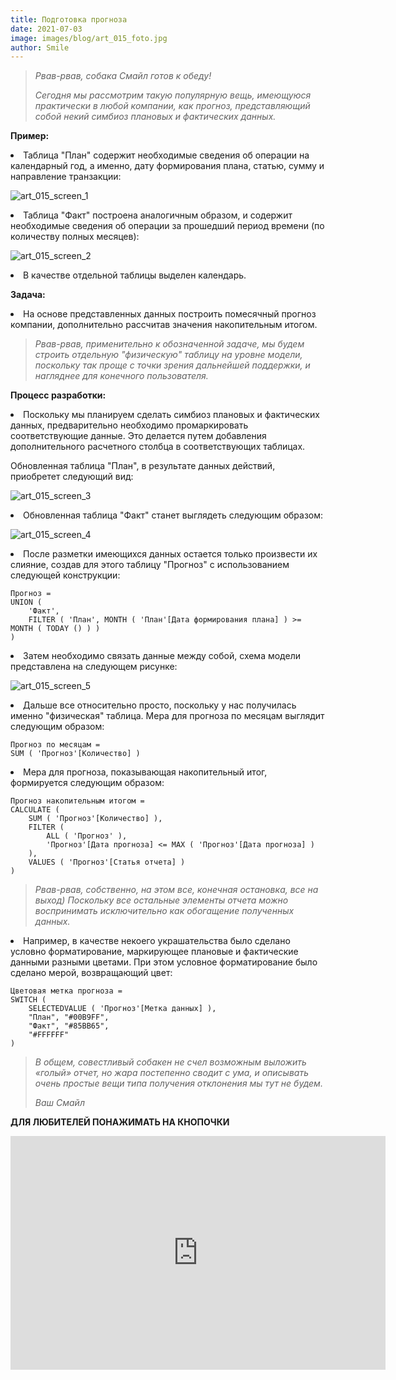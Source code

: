 ```yaml
---
title: Подготовка прогноза
date: 2021-07-03
image: images/blog/art_015_foto.jpg
author: Smile
---
```


> *Рвав-рвав, собака Смайл готов к обеду!*
>
> *Сегодня мы рассмотрим такую популярную вещь, имеющуюся практически в любой компании, как прогноз, представляющий собой некий симбиоз плановых и фактических данных.*


**Пример:**

**<li>** Таблица "План" содержит необходимые сведения об операции на календарный год, а именно, дату формирования плана, статью, сумму и направление транзакции:

![art_015_screen_1](https://kkadikin.ru/images/blog/art_015_screen_1.jpg)

**<li>** Таблица "Факт" построена аналогичным образом, и содержит необходимые сведения об операции за прошедший период времени (по количеству полных месяцев):

![art_015_screen_2](https://kkadikin.ru/images/blog/art_015_screen_2.jpg)

**<li>** В качестве отдельной таблицы выделен календарь.


**Задача:**

**<li>** На основе представленных данных построить помесячный прогноз компании, дополнительно рассчитав значения накопительным итогом.


> *Рвав-рвав, применительно к обозначенной задаче, мы будем строить отдельную "физическую" таблицу на уровне модели, поскольку так проще с точки зрения дальнейшей поддержки, и нагляднее для конечного пользователя.*


**Процесс разработки:**

**<li>** Поскольку мы планируем сделать симбиоз плановых и фактических данных, предварительно необходимо промаркировать соответствующие данные. Это делается путем добавления дополнительного расчетного столбца в соответствующих таблицах.

Обновленная таблица "План", в результате данных действий, приобретет следующий вид:

![art_015_screen_3](https://kkadikin.ru/images/blog/art_015_screen_3.jpg)

**<li>** Обновленная таблица "Факт" станет выглядеть следующим образом:

![art_015_screen_4](https://kkadikin.ru/images/blog/art_015_screen_4.jpg)

**<li>** После разметки имеющихся данных остается только произвести их слияние, создав для этого таблицу "Прогноз" с использованием следующей конструкции:

```dax
Прогноз = 
UNION (
    'Факт',
    FILTER ( 'План', MONTH ( 'План'[Дата формирования плана] ) >= MONTH ( TODAY () ) )
)
```

**<li>** Затем необходимо связать данные между собой, схема модели представлена на следующем рисунке:

![art_015_screen_5](https://kkadikin.ru/images/blog/art_015_screen_5.jpg)

**<li>** Дальше все относительно просто, поскольку у нас получилась именно "физическая" таблица. Мера для прогноза по месяцам выглядит следующим образом:

```dax
Прогноз по месяцам = 
SUM ( 'Прогноз'[Количество] )
```

**<li>** Мера для прогноза, показывающая накопительный итог, формируется следующим образом:

```dax
Прогноз накопительным итогом = 
CALCULATE (
    SUM ( 'Прогноз'[Количество] ),
    FILTER (
        ALL ( 'Прогноз' ),
        'Прогноз'[Дата прогноза] <= MAX ( 'Прогноз'[Дата прогноза] )
    ),
    VALUES ( 'Прогноз'[Статья отчета] )
)
```

> *Рвав-рвав, собственно, на этом все, конечная остановка, все на выход) Поскольку все остальные элементы отчета можно воспринимать исключительно как обогащение полученных данных.*

**<li>** Например, в качестве некоего украшательства было сделано условно форматирование, маркирующее плановые и фактические данными разными цветами. При этом условное форматирование было сделано мерой, возвращающий цвет:

```dax
Цветовая метка прогноза = 
SWITCH (
    SELECTEDVALUE ( 'Прогноз'[Метка данных] ),
    "План", "#00B9FF",
    "Факт", "#85BB65",
    "#FFFFFF"
)
```

> *В общем, совестливый собакен не счел возможным выложить «голый» отчет, но жара постепенно сводит с ума, и описывать очень простые вещи типа получения отклонения мы тут не будем.*
>
> *Ваш Смайл*


**ДЛЯ ЛЮБИТЕЛЕЙ ПОНАЖИМАТЬ НА КНОПОЧКИ**

<iframe width="600" height="373.5" src="https://app.powerbi.com/view?r=eyJrIjoiMzIyMWRlMzItYjU5OS00YTMwLWIwZjYtOGVlNzIzZWNlM2NmIiwidCI6IjE4YjFiOTZhLTk0MTQtNDE3MC1iNmNhLTZkODU3NTJlNTZmOCIsImMiOjZ9" frameborder="0" allowFullScreen="true"></iframe>